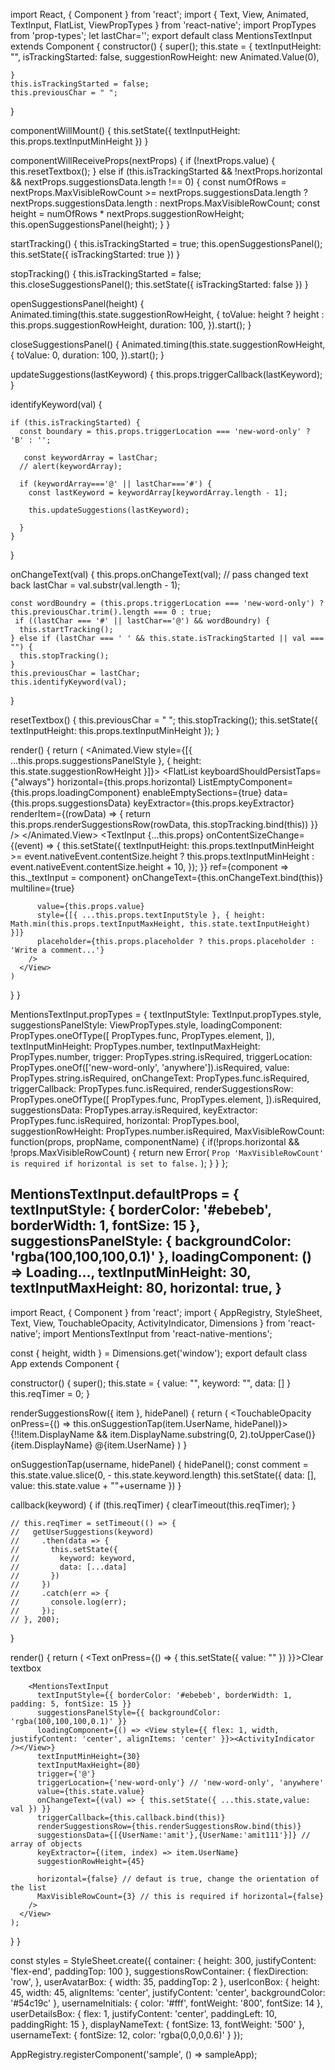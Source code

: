 import React, { Component } from 'react';
import {
  Text,
  View,
  Animated,
  TextInput,
  FlatList,
  ViewPropTypes
} from 'react-native';
import PropTypes from 'prop-types';
let lastChar='';
export default class MentionsTextInput extends Component {
  constructor() {
    super();
    this.state = {
      textInputHeight: "",
      isTrackingStarted: false,
      suggestionRowHeight: new Animated.Value(0),

    }
    this.isTrackingStarted = false;
    this.previousChar = " ";
  }

  componentWillMount() {
    this.setState({
      textInputHeight: this.props.textInputMinHeight
    })
  }

  componentWillReceiveProps(nextProps) {
    if (!nextProps.value) {
      this.resetTextbox();
    } else if (this.isTrackingStarted && !nextProps.horizontal && nextProps.suggestionsData.length !== 0) {
      const numOfRows = nextProps.MaxVisibleRowCount >= nextProps.suggestionsData.length ? nextProps.suggestionsData.length : nextProps.MaxVisibleRowCount;
      const height = numOfRows * nextProps.suggestionRowHeight;
      this.openSuggestionsPanel(height);
    }
  }

  startTracking() {
    this.isTrackingStarted = true;
    this.openSuggestionsPanel();
    this.setState({
      isTrackingStarted: true
    })
  }

  stopTracking() {
    this.isTrackingStarted = false;
    this.closeSuggestionsPanel();
    this.setState({
      isTrackingStarted: false
    })
  }

  openSuggestionsPanel(height) {
    Animated.timing(this.state.suggestionRowHeight, {
      toValue: height ? height : this.props.suggestionRowHeight,
      duration: 100,
    }).start();
  }

  closeSuggestionsPanel() {
    Animated.timing(this.state.suggestionRowHeight, {
      toValue: 0,
      duration: 100,
    }).start();
  }

  updateSuggestions(lastKeyword) {
    this.props.triggerCallback(lastKeyword);
  }

  identifyKeyword(val) {
    
    if (this.isTrackingStarted) {
      const boundary = this.props.triggerLocation === 'new-word-only' ? 'B' : '';
      
       const keywordArray = lastChar;
      // alert(keywordArray);
        
      if (keywordArray==='@' || lastChar==='#') {
        const lastKeyword = keywordArray[keywordArray.length - 1];
   
        this.updateSuggestions(lastKeyword);
      
      }
    }
  }

  onChangeText(val) {
    this.props.onChangeText(val); // pass changed text back
      lastChar = val.substr(val.length - 1);
    
    const wordBoundry = (this.props.triggerLocation === 'new-word-only') ? this.previousChar.trim().length === 0 : true;
     if ((lastChar === '#' || lastChar=='@') && wordBoundry) {
      this.startTracking();
    } else if (lastChar === ' ' && this.state.isTrackingStarted || val === "") {
      this.stopTracking();
    }
    this.previousChar = lastChar;
    this.identifyKeyword(val);
  }

  resetTextbox() {
    this.previousChar = " ";
    this.stopTracking();
    this.setState({ textInputHeight: this.props.textInputMinHeight });
  }

  render() {
    return (
      <View>
        <Animated.View style={[{ ...this.props.suggestionsPanelStyle }, { height: this.state.suggestionRowHeight }]}>
          <FlatList
            keyboardShouldPersistTaps={"always"}
            horizontal={this.props.horizontal}
            ListEmptyComponent={this.props.loadingComponent}
            enableEmptySections={true}
            data={this.props.suggestionsData}
            keyExtractor={this.props.keyExtractor}
            renderItem={(rowData) => { return this.props.renderSuggestionsRow(rowData, this.stopTracking.bind(this)) }}
          />
        </Animated.View>
        <TextInput
          {...this.props}
          onContentSizeChange={(event) => {
            this.setState({
              textInputHeight: this.props.textInputMinHeight >= event.nativeEvent.contentSize.height ? this.props.textInputMinHeight : event.nativeEvent.contentSize.height + 10,
            });
          }}
          ref={component => this._textInput = component}
          onChangeText={this.onChangeText.bind(this)}
          multiline={true}
          
          value={this.props.value}
          style={[{ ...this.props.textInputStyle }, { height: Math.min(this.props.textInputMaxHeight, this.state.textInputHeight) }]}
          placeholder={this.props.placeholder ? this.props.placeholder : 'Write a comment...'}
        />
      </View>
    )
  }
}

MentionsTextInput.propTypes = {
  textInputStyle: TextInput.propTypes.style,
  suggestionsPanelStyle: ViewPropTypes.style,
  loadingComponent: PropTypes.oneOfType([
    PropTypes.func,
    PropTypes.element,
  ]),
  textInputMinHeight: PropTypes.number,
  textInputMaxHeight: PropTypes.number,
  trigger: PropTypes.string.isRequired,
  triggerLocation: PropTypes.oneOf(['new-word-only', 'anywhere']).isRequired,
  value: PropTypes.string.isRequired,
  onChangeText: PropTypes.func.isRequired,
  triggerCallback: PropTypes.func.isRequired,
  renderSuggestionsRow: PropTypes.oneOfType([
    PropTypes.func,
    PropTypes.element,
  ]).isRequired,
  suggestionsData: PropTypes.array.isRequired,
  keyExtractor: PropTypes.func.isRequired,
  horizontal: PropTypes.bool,
  suggestionRowHeight: PropTypes.number.isRequired,
  MaxVisibleRowCount: function(props, propName, componentName) {
    if(!props.horizontal && !props.MaxVisibleRowCount) {
      return new Error(
        `Prop 'MaxVisibleRowCount' is required if horizontal is set to false.`
      );
    }
  }
};

MentionsTextInput.defaultProps = {
  textInputStyle: { borderColor: '#ebebeb', borderWidth: 1, fontSize: 15 },
  suggestionsPanelStyle: { backgroundColor: 'rgba(100,100,100,0.1)' },
  loadingComponent: () => <Text>Loading...</Text>,
  textInputMinHeight: 30,
  textInputMaxHeight: 80,
  horizontal: true,
}
----------------------------------------------------------------------
import React, { Component } from 'react';
import {
  AppRegistry,
  StyleSheet,
  Text,
  View,
  TouchableOpacity,
  ActivityIndicator,
  Dimensions
} from 'react-native';
import MentionsTextInput from 'react-native-mentions';

const { height, width } = Dimensions.get('window');
export default class App extends Component {

  constructor() {
    super();
    this.state = {
      value: "",
      keyword: "",
      data: []
    }
    this.reqTimer = 0;
  }

  renderSuggestionsRow({ item }, hidePanel) {
    return (
      <TouchableOpacity onPress={() => this.onSuggestionTap(item.UserName, hidePanel)}>
        <View style={styles.suggestionsRowContainer}>
          <View style={styles.userIconBox}>
            <Text style={styles.usernameInitials}>{!!item.DisplayName && item.DisplayName.substring(0, 2).toUpperCase()}</Text>
          </View>
          <View style={styles.userDetailsBox}>
            <Text style={styles.displayNameText}>{item.DisplayName}</Text>
            <Text style={styles.usernameText}>@{item.UserName}</Text>
          </View>
        </View>
      </TouchableOpacity>
    )
  }

  onSuggestionTap(username, hidePanel) {
    hidePanel();
    const comment = this.state.value.slice(0, - this.state.keyword.length)
    this.setState({
      data: [],
      value: this.state.value + ""+username 
    })
  }


  callback(keyword) {
    if (this.reqTimer) {
      clearTimeout(this.reqTimer);
    }

    // this.reqTimer = setTimeout(() => {
    //   getUserSuggestions(keyword)
    //     .then(data => {
    //       this.setState({
    //         keyword: keyword,
    //         data: [...data]
    //       })
    //     })
    //     .catch(err => {
    //       console.log(err);
    //     });
    // }, 200);
  }

  render() {
    return (
      <View style={styles.container}>
        <Text onPress={() => { this.setState({ value: "" }) }}>Clear textbox</Text>

        <MentionsTextInput
          textInputStyle={{ borderColor: '#ebebeb', borderWidth: 1, padding: 5, fontSize: 15 }}
          suggestionsPanelStyle={{ backgroundColor: 'rgba(100,100,100,0.1)' }}
          loadingComponent={() => <View style={{ flex: 1, width, justifyContent: 'center', alignItems: 'center' }}><ActivityIndicator /></View>}
          textInputMinHeight={30}
          textInputMaxHeight={80}
          trigger={'@'}
          triggerLocation={'new-word-only'} // 'new-word-only', 'anywhere'
          value={this.state.value}
          onChangeText={(val) => { this.setState({ ...this.state,value: val }) }}
          triggerCallback={this.callback.bind(this)}
          renderSuggestionsRow={this.renderSuggestionsRow.bind(this)}
          suggestionsData={[{UserName:'amit'},{UserName:'amit111'}]} // array of objects
          keyExtractor={(item, index) => item.UserName}
          suggestionRowHeight={45}

          horizontal={false} // defaut is true, change the orientation of the list
          MaxVisibleRowCount={3} // this is required if horizontal={false}
        />
      </View>
    );
  }
}

const styles = StyleSheet.create({
  container: {
    height: 300,
    justifyContent: 'flex-end',
    paddingTop: 100
  },
  suggestionsRowContainer: {
    flexDirection: 'row',
  },
  userAvatarBox: {
    width: 35,
    paddingTop: 2
  },
  userIconBox: {
    height: 45,
    width: 45,
    alignItems: 'center',
    justifyContent: 'center',
    backgroundColor: '#54c19c'
  },
  usernameInitials: {
    color: '#fff',
    fontWeight: '800',
    fontSize: 14
  },
  userDetailsBox: {
    flex: 1,
    justifyContent: 'center',
    paddingLeft: 10,
    paddingRight: 15
  },
  displayNameText: {
    fontSize: 13,
    fontWeight: '500'
  },
  usernameText: {
    fontSize: 12,
    color: 'rgba(0,0,0,0.6)'
  }
});


AppRegistry.registerComponent('sample', () => sampleApp);
